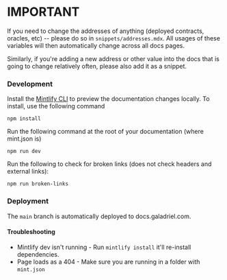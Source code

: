 # IMPORTANT
If you need to change the addresses of anything (deployed contracts, oracles, etc) -- please do so in `snippets/addresses.mdx`. All usages of these variables will then automatically change across all docs pages.

Similarly, if you're adding a new address or other value into the docs that is going to change relatively often, please also add it as a snippet.


### Development

Install the [Mintlify CLI](https://www.npmjs.com/package/mintlify) to preview the documentation changes locally. To install, use the following command

```
npm install
```

Run the following command at the root of your documentation (where mint.json is)

```
npm run dev
```

Run the following to check for broken links (does not check headers and external links):

```
npm run broken-links
```

### Deployment

The `main` branch is automatically deployed to docs.galadriel.com.


#### Troubleshooting

- Mintlify dev isn't running - Run `mintlify install` it'll re-install dependencies.
- Page loads as a 404 - Make sure you are running in a folder with `mint.json`
